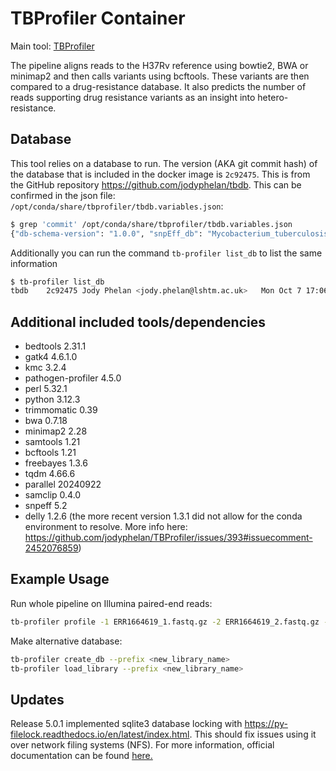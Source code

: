 # TBProfiler Container

Main tool: [TBProfiler](https://github.com/jodyphelan/TBProfiler)

The pipeline aligns reads to the H37Rv reference using bowtie2, BWA or minimap2 and then calls variants using bcftools. These variants are then compared to a drug-resistance database. It also predicts the number of reads supporting drug resistance variants as an insight into hetero-resistance.

## Database

This tool relies on a database to run. The version (AKA git commit hash) of the database that is included in the docker image is `2c92475`. This is from the GitHub repository https://github.com/jodyphelan/tbdb. This can be confirmed in the json file: `/opt/conda/share/tbprofiler/tbdb.variables.json`:

```bash
$ grep 'commit' /opt/conda/share/tbprofiler/tbdb.variables.json
{"db-schema-version": "1.0.0", "snpEff_db": "Mycobacterium_tuberculosis_h37rv", "drugs": ["rifampicin", "isoniazid", "ethambutol", "pyrazinamide", "moxifloxacin", "levofloxacin", "bedaquiline", "delamanid", "pretomanid", "linezolid", "streptomycin", "amikacin", "kanamycin", "capreomycin", "clofazimine", "ethionamide", "para-aminosalicylic_acid", "cycloserine"], "tb-profiler-version": ">=6.0.0,<7.0.0", "version": {"name": "tbdb", "commit": "2c92475", "Merge": "8918884 2a51937", "Author": "Jody Phelan <jody.phelan@lshtm.ac.uk>", "Date": "Mon Oct 7 17:06:42 2024 +0100", "db-schema-version": "1.0.0"}, "amplicon": false, "files": {"ref": "tbdb.fasta", "gff": "tbdb.gff", "bed": "tbdb.bed", "json_db": "tbdb.dr.json", "variables": "tbdb.variables.json", "spoligotype_spacers": "tbdb.spoligotype_spacers.txt", "spoligotype_annotations": "tbdb.spoligotype_list.csv", "bedmask": "tbdb.mask.bed", "barcode": "tbdb.barcode.bed", "rules": "tbdb.rules.txt"}}
```

Additionally you can run the command `tb-profiler list_db` to list the same information

```bash
$ tb-profiler list_db
tbdb    2c92475 Jody Phelan <jody.phelan@lshtm.ac.uk>   Mon Oct 7 17:06:42 2024 +0100   /opt/conda/share/tbprofiler/tbdb
```

## Additional included tools/dependencies

- bedtools 2.31.1
- gatk4 4.6.1.0
- kmc 3.2.4
- pathogen-profiler 4.5.0
- perl 5.32.1
- python 3.12.3
- trimmomatic 0.39
- bwa 0.7.18
- minimap2 2.28
- samtools 1.21
- bcftools 1.21
- freebayes 1.3.6
- tqdm 4.66.6
- parallel 20240922
- samclip 0.4.0
- snpeff 5.2
- delly 1.2.6 (the more recent version 1.3.1 did not allow for the conda environment to resolve. More info here: https://github.com/jodyphelan/TBProfiler/issues/393#issuecomment-2452076859)

## Example Usage

Run whole pipeline on Illumina paired-end reads:

```bash
tb-profiler profile -1 ERR1664619_1.fastq.gz -2 ERR1664619_2.fastq.gz -t 4 -p ERR1664619 --txt
```

Make alternative database:

```bash
tb-profiler create_db --prefix <new_library_name>
tb-profiler load_library --prefix <new_library_name>
```

## Updates

Release 5.0.1 implemented sqlite3 database locking with https://py-filelock.readthedocs.io/en/latest/index.html. This should fix issues using it over network filing systems (NFS). For more information, official documentation can be found [here.](https://jodyphelan.gitbook.io/tb-profiler/)
